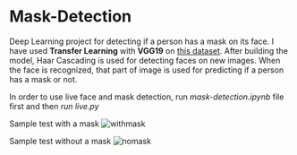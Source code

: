 # Mask-Detection

Deep Learning project for detecting if a person has a mask on its face. I have used **Transfer Learning** with **VGG19** on [this dataset](https://www.kaggle.com/ashishjangra27/face-mask-12k-images-dataset).
After building the model, Haar Cascading is used for detecting faces on new images. When the face is recognized, that part of image is used for predicting if a person has a mask or not.

In order to use live face and mask detection, run *mask-detection.ipynb* file first and then *run live.py*

Sample test with a mask
![withmask](https://user-images.githubusercontent.com/16977953/112488821-2e78da80-8d7e-11eb-87d4-470e8bf5a1bd.PNG)

Sample test without a mask
![nomask](https://user-images.githubusercontent.com/16977953/112488989-52d4b700-8d7e-11eb-9ec1-4b4fec4a982c.PNG)
